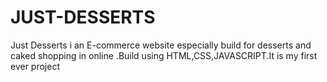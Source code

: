 # JUST-DESSERTS
Just Desserts i an E-commerce website especially build for desserts and caked shopping in online .Build using HTML,CSS,JAVASCRIPT.It is my first ever project
